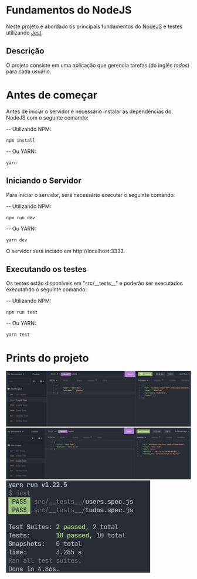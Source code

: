# Fundamentos do NodeJS

Neste projeto é abordado os principais fundamentos do [NodeJS](https://nodejs.org/en/) e testes utilizando [Jest](https://jestjs.io).

## Descrição

O projeto consiste em uma aplicação que gerencia tarefas (do inglês _todos_) para cada usuário.

# Antes de começar

Antes de iniciar o servidor é necessário instalar as dependências do NodeJS com o segunte comando:

-- Utilizando NPM:
```
npm install
```

-- Ou YARN:
```
yarn
```

## Iniciando o Servidor

Para iniciar o servidor, será necessário executar o seguinte comando:

-- Utilizando NPM:
```
npm run dev
```

-- Ou YARN:
```
yarn dev
```

O servidor será inciado em http://localhost:3333.

## Executando os testes

Os testes estão disponíveis em "src/_\_tests__" e poderão ser executados executando o seguinte comando:

-- Utilizando NPM:
```
npm run test
```

-- Ou YARN:
```
yarn test
```

# Prints do projeto

![Create user request](https://github.com/EduardoAlcebiades/desafio-conceitos-node/blob/main/assets/images/create-user.jpg?raw=true)
![Create todo request](https://github.com/EduardoAlcebiades/desafio-conceitos-node/blob/main/assets/images/create-todo.jpg?raw=true)
![Tests running](https://github.com/EduardoAlcebiades/desafio-conceitos-node/blob/main/assets/images/tests.jpg?raw=true)
